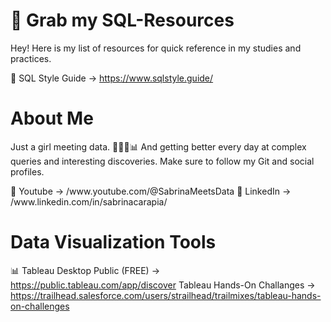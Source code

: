 # 📘 Grab my SQL-Resources 
Hey! Here is my list of resources for quick reference in my studies and practices.

📖 SQL Style Guide -> https://www.sqlstyle.guide/


# About Me
Just a girl meeting data. 👩🏻‍💻📊 And getting better every day at complex queries and interesting discoveries.
Make sure to follow my Git and social profiles. 
<body>
📸 Youtube -> /www.youtube.com/@SabrinaMeetsData 
🤝 LinkedIn -> /www.linkedin.com/in/sabrinacarapia/ 
</body>


# Data Visualization Tools

📊 Tableau Desktop Public (FREE) -> https://public.tableau.com/app/discover
Tableau Hands-On Challanges -> https://trailhead.salesforce.com/users/strailhead/trailmixes/tableau-hands-on-challenges

